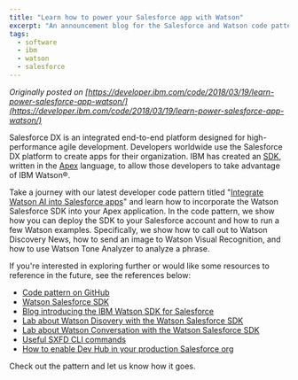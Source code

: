 ```yaml
---
title: "Learn how to power your Salesforce app with Watson"
excerpt: "An announcement blog for the Salesforce and Watson code pattern"
tags:
  - software
  - ibm
  - watson
  - salesforce
---
```


_Originally posted on [https://developer.ibm.com/code/2018/03/19/learn-power-salesforce-app-watson/](https://developer.ibm.com/code/2018/03/19/learn-power-salesforce-app-watson/)_

Salesforce DX is an integrated end-to-end platform designed for high-performance agile development. Developers worldwide use the Salesforce DX platform to create apps for their organization. IBM has created an [SDK](https://github.com/watson-developer-cloud/salesforce-sdk), written in the [Apex](https://developer.salesforce.com/docs/atlas.en-us.apexcode.meta/apexcode/apex_intro_what_is_apex.htm) language, to allow those developers to take advantage of IBM Watson®.

Take a journey with our latest developer code pattern titled "[Integrate Watson AI into Salesforce apps](http://developer.ibm.com/code/patterns/integrate-watson-ai-into-salesforce-apps)" and learn how to incorporate the Watson Salesforce SDK into your Apex application. In the code pattern, we show how you can deploy the SDK to your Salesforce account and how to run a few Watson examples. Specifically, we show how to call out to Watson Discovery News, how to send an image to Watson Visual Recognition, and how to use Watson Tone Analyzer to analyze a phrase.

If you're interested in exploring further or would like some resources to reference in the future, see the references below:

* [Code pattern on GitHub](https://github.com/IBM/watson-and-salesforce)
* [Watson Salesforce SDK](https://github.com/watson-developer-cloud/salesforce-sdk)
* [Blog introducing the IBM Watson SDK for Salesforce](https://developer.salesforce.com/blogs/2017/11/introducing-ibm-watson-sdk-salesforce.html)
* [Lab about Watson Disovery with the Watson Salesforce SDK](https://github.com/watson-developer-cloud/salesforce-sdk/tree/master/examples/discovery)
* [Lab about Watson Conversation with the Watson Salesforce SDK](https://github.com/watson-developer-cloud/salesforce-sdk/tree/master/examples/conversation)
* [Useful SXFD CLI commands](http://matheusgoncalves.com/salesforce-dx-useful-cli-commands/)
* [How to enable Dev Hub in your production Salesforce org](https://developer.salesforce.com/docs/atlas.en-us.sfdx_setup.meta/sfdx_setup/sfdx_setup_enable_devhub.htm)

Check out the pattern and let us know how it goes.
